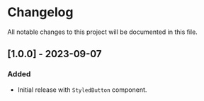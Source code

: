 # Changelog

All notable changes to this project will be documented in this file.

## [1.0.0] - 2023-09-07

### Added

- Initial release with `StyledButton` component.
